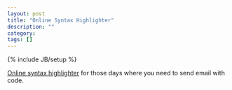 ```yaml
---
layout: post
title: "Online Syntax Highlighter"
description: ""
category: 
tags: []
---
```

{% include JB/setup %}

[Online syntax highlighter](http://www.blogtrog.com/default.aspx) for those days where you need to send email with code.



